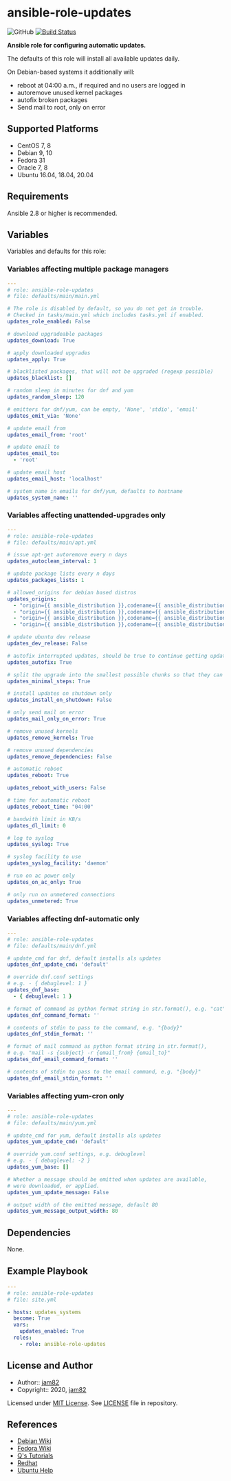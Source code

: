 # ansible-role-updates

![GitHub](https://img.shields.io/github/license/jam82/ansible-role-updates) [![Build Status](https://travis-ci.org/jam82/ansible-role-updates.svg?branch=master)](https://travis-ci.org/jam82/ansible-role-updates)

**Ansible role for configuring automatic updates.**

The defaults of this role will install all available updates daily.

On Debian-based systems it additionally will:

- reboot at 04:00 a.m., if required and no users are logged in
- autoremove unused kernel packages
- autofix broken packages
- Send mail to root, only on error

## Supported Platforms

- CentOS 7, 8
- Debian 9, 10
- Fedora 31
- Oracle 7, 8
- Ubuntu 16.04, 18.04, 20.04

## Requirements

Ansible 2.8 or higher is recommended.

## Variables

Variables and defaults for this role:

### Variables affecting multiple package managers

```yaml
---
# role: ansible-role-updates
# file: defaults/main/main.yml

# The role is disabled by default, so you do not get in trouble.
# Checked in tasks/main.yml which includes tasks.yml if enabled.
updates_role_enabled: False

# download upgradeable packages
updates_download: True

# apply downloaded upgrades
updates_apply: True

# blacklisted packages, that will not be upgraded (regexp possible)
updates_blacklist: []

# random sleep in minutes for dnf and yum
updates_random_sleep: 120

# emitters for dnf/yum, can be empty, 'None', 'stdio', 'email'
updates_emit_via: 'None'

# update email from
updates_email_from: 'root'

# update email to
updates_email_to:
  - 'root'

# update email host
updates_email_host: 'localhost'

# system name in emails for dnf/yum, defaults to hostname
updates_system_name: ''
```

### Variables affecting **unattended-upgrades** only

```yaml
---
# role: ansible-role-updates
# file: defaults/main/apt.yml

# issue apt-get autoremove every n days
updates_autoclean_interval: 1

# update package lists every n days
updates_packages_lists: 1

# allowed_origins for debian based distros
updates_origins:
  - "origin={{ ansible_distribution }},codename={{ ansible_distribution_release }}"
  - "origin={{ ansible_distribution }},codename={{ ansible_distribution_release }}-updates"
  - "origin={{ ansible_distribution }},codename={{ ansible_distribution_release }}-security"
  - "origin={{ ansible_distribution }},codename={{ ansible_distribution_release }},l={{ ansible_distribution }}-Security"

# update ubuntu dev release
updates_dev_release: False

# autofix interrupted updates, should be true to continue getting updates
updates_autofix: True

# split the upgrade into the smallest possible chunks so that they can be interrupted with SIGTERM
updates_minimal_steps: True

# install updates on shutdown only
updates_install_on_shutdown: False

# only send mail on error
updates_mail_only_on_error: True

# remove unused kernels
updates_remove_kernels: True

# remove unused dependencies
updates_remove_dependencies: False

# automatic reboot
updates_reboot: True

updates_reboot_with_users: False

# time for automatic reboot
updates_reboot_time: "04:00"

# bandwith limit in KB/s
updates_dl_limit: 0

# log to syslog
updates_syslog: True

# syslog facility to use
updates_syslog_facility: 'daemon'

# run on ac power only
updates_on_ac_only: True

# only run on unmetered connections
updates_unmetered: True
```

### Variables affecting **dnf-automatic** only

```yaml
---
# role: ansible-role-updates
# file: defaults/main/dnf.yml

# update_cmd for dnf, default installs als updates
updates_dnf_update_cmd: 'default'

# override dnf.conf settings
# e.g. - { debuglevel: 1 }
updates_dnf_base:
  - { debuglevel: 1 }

# format of command as python format string in str.format(), e.g. "cat"
updates_dnf_command_format: ''

# contents of stdin to pass to the command, e.g. "{body}"
updates_dnf_stdin_format: ''

# format of mail command as python format string in str.format(),
# e.g. "mail -s {subject} -r {email_from} {email_to}"
updates_dnf_email_command_format: ''

# contents of stdin to pass to the email command, e.g. "{body}"
updates_dnf_email_stdin_format: ''
```

### Variables affecting **yum-cron** only

```yaml
---
# role: ansible-role-updates
# file: defaults/main/yum.yml

# update_cmd for yum, default installs als updates
updates_yum_update_cmd: 'default'

# override yum.conf settings, e.g. debuglevel
# e.g. - { debuglevel: -2 }
updates_yum_base: []

# Whether a message should be emitted when updates are available,
# were downloaded, or applied.
updates_yum_update_message: False

# output width of the emitted message, default 80
updates_yum_message_output_width: 80
```

## Dependencies

None.

## Example Playbook

```yaml
---
# role: ansible-role-updates
# file: site.yml

- hosts: updates_systems
  become: True
  vars:
    updates_enabled: True
  roles:
    - role: ansible-role-updates
```

## License and Author

- Author:: [jam82](https://github.com/jam82/)
- Copyright:: 2020, [jam82](https://github.com/jam82/)

Licensed under [MIT License](https://opensource.org/licenses/MIT).
See [LICENSE](https://github.com/jam82/ansible-role-updates/blob/master/LICENSE) file in repository.

## References

- [Debian Wiki](https://wiki.debian.org/UnattendedUpgrades)
- [Fedora Wiki](https://fedoraproject.org/wiki/AutoUpdates)
- [Q's Tutorials](https://www.stqu.de/joomla/index.php/raspberry-pi/90-pi-automatische-updates-unattended-upgrades)
- [Redhat](https://access.redhat.com/solutions/10185)
- [Ubuntu Help](https://help.ubuntu.com/lts/serverguide/automatic-updates.html)
